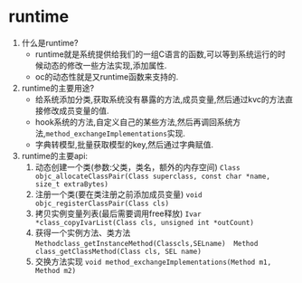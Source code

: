 # runtime

1. 什么是runtime? 
	- runtime就是系统提供给我们的一组C语言的函数,可以等到系统运行的时候动态的修改一些方法实现,添加属性.
	- oc的动态性就是又runtime函数来支持的.
2. runtime的主要用途? 
	- 给系统添加分类,获取系统没有暴露的方法,成员变量,然后通过kvc的方法直接修改成员变量的值.
	- hook系统的方法,自定义自己的某些方法,然后再调回系统方法,`method_exchangeImplementations`实现.
	- 字典转模型,批量获取模型的key,然后通过字典赋值.
3. runtime的主要api:
	1. 动态创建一个类(参数:父类，类名，额外的内存空间) `Class objc_allocateClassPair(Class superclass, const char *name, size_t extraBytes)`
	2. 注册一个类(要在类注册之前添加成员变量) `void objc_registerClassPair(Class cls)`
	3. 拷⻉实例变量列表(最后需要调用free释放) `Ivar *class_copyIvarList(Class cls, unsigned int *outCount)`
	4. 获得一个实例方法、类方法`Methodclass_getInstanceMethod(Classcls,SELname)  Method class_getClassMethod(Class cls, SEL name)`
	5. 交换方法实现 `void method_exchangeImplementations(Method m1, Method m2)`
